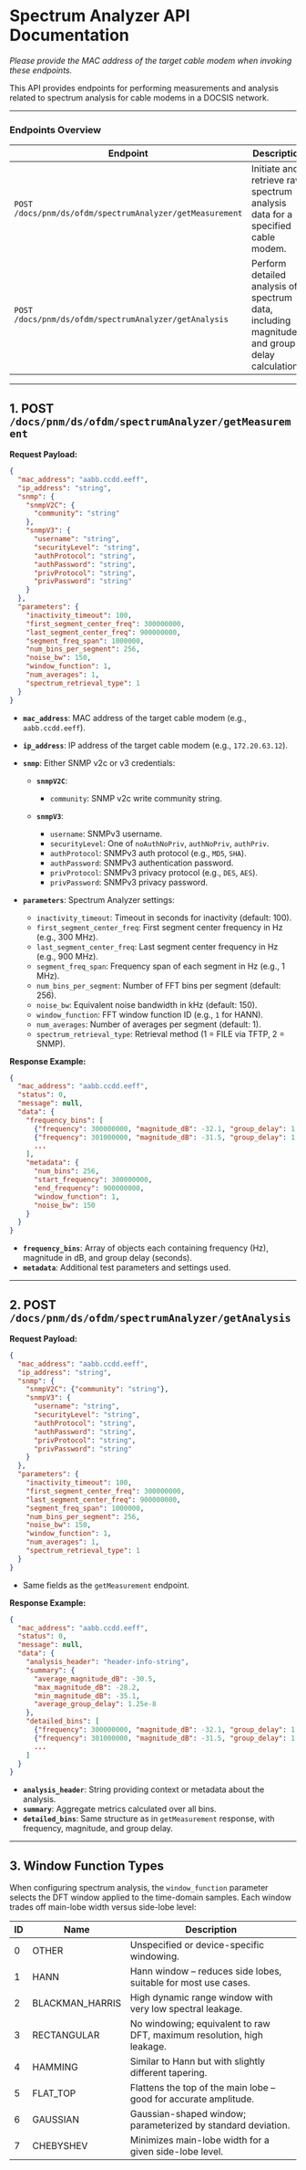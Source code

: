 # Spectrum Analyzer API Documentation

*Please provide the MAC address of the target cable modem when invoking these endpoints.*

This API provides endpoints for performing measurements and analysis related to spectrum analysis for cable modems in a DOCSIS network.

---

### Endpoints Overview

| Endpoint                                                 | Description                                                                                   |
| -------------------------------------------------------- | --------------------------------------------------------------------------------------------- |
| `POST /docs/pnm/ds/ofdm/spectrumAnalyzer/getMeasurement` | Initiate and retrieve raw spectrum analysis data for a specified cable modem.                 |
| `POST /docs/pnm/ds/ofdm/spectrumAnalyzer/getAnalysis`    | Perform detailed analysis of spectrum data, including magnitude and group delay calculations. |

---

## 1. POST `/docs/pnm/ds/ofdm/spectrumAnalyzer/getMeasurement`

**Request Payload:**

```json
{
  "mac_address": "aabb.ccdd.eeff",      
  "ip_address": "string",
  "snmp": {
    "snmpV2C": {
      "community": "string"
    },
    "snmpV3": {
      "username": "string",
      "securityLevel": "string",
      "authProtocol": "string",
      "authPassword": "string",
      "privProtocol": "string",
      "privPassword": "string"
    }
  },
  "parameters": {
    "inactivity_timeout": 100,
    "first_segment_center_freq": 300000000,
    "last_segment_center_freq": 900000000,
    "segment_freq_span": 1000000,
    "num_bins_per_segment": 256,
    "noise_bw": 150,
    "window_function": 1,
    "num_averages": 1,
    "spectrum_retrieval_type": 1
  }
}
```

* **`mac_address`**: MAC address of the target cable modem (e.g., `aabb.ccdd.eeff`).
* **`ip_address`**: IP address of the target cable modem (e.g., `172.20.63.12`).
* **`snmp`**: Either SNMP v2c or v3 credentials:

  * **`snmpV2C`**:

    * `community`: SNMP v2c write community string.
  * **`snmpV3`**:

    * `username`: SNMPv3 username.
    * `securityLevel`: One of `noAuthNoPriv`, `authNoPriv`, `authPriv`.
    * `authProtocol`: SNMPv3 auth protocol (e.g., `MD5`, `SHA`).
    * `authPassword`: SNMPv3 authentication password.
    * `privProtocol`: SNMPv3 privacy protocol (e.g., `DES`, `AES`).
    * `privPassword`: SNMPv3 privacy password.
* **`parameters`**: Spectrum Analyzer settings:

  * `inactivity_timeout`: Timeout in seconds for inactivity (default: 100).
  * `first_segment_center_freq`: First segment center frequency in Hz (e.g., 300 MHz).
  * `last_segment_center_freq`: Last segment center frequency in Hz (e.g., 900 MHz).
  * `segment_freq_span`: Frequency span of each segment in Hz (e.g., 1 MHz).
  * `num_bins_per_segment`: Number of FFT bins per segment (default: 256).
  * `noise_bw`: Equivalent noise bandwidth in kHz (default: 150).
  * `window_function`: FFT window function ID (e.g., `1` for HANN).
  * `num_averages`: Number of averages per segment (default: 1).
  * `spectrum_retrieval_type`: Retrieval method (1 = FILE via TFTP, 2 = SNMP).

**Response Example:**

```json
{
  "mac_address": "aabb.ccdd.eeff",
  "status": 0,
  "message": null,
  "data": {
    "frequency_bins": [
      {"frequency": 300000000, "magnitude_dB": -32.1, "group_delay": 1.2e-8},
      {"frequency": 301000000, "magnitude_dB": -31.5, "group_delay": 1.3e-8},
      ...
    ],
    "metadata": {
      "num_bins": 256,
      "start_frequency": 300000000,
      "end_frequency": 900000000,
      "window_function": 1,
      "noise_bw": 150
    }
  }
}
```

* **`frequency_bins`**: Array of objects each containing frequency (Hz), magnitude in dB, and group delay (seconds).
* **`metadata`**: Additional test parameters and settings used.

---

## 2. POST `/docs/pnm/ds/ofdm/spectrumAnalyzer/getAnalysis`

**Request Payload:**

```json
{
  "mac_address": "aabb.ccdd.eeff",
  "ip_address": "string",
  "snmp": {
    "snmpV2C": {"community": "string"},
    "snmpV3": {
      "username": "string",
      "securityLevel": "string",
      "authProtocol": "string",
      "authPassword": "string",
      "privProtocol": "string",
      "privPassword": "string"
    }
  },
  "parameters": {
    "inactivity_timeout": 100,
    "first_segment_center_freq": 300000000,
    "last_segment_center_freq": 900000000,
    "segment_freq_span": 1000000,
    "num_bins_per_segment": 256,
    "noise_bw": 150,
    "window_function": 1,
    "num_averages": 1,
    "spectrum_retrieval_type": 1
  }
}
```

* Same fields as the `getMeasurement` endpoint.

**Response Example:**

```json
{
  "mac_address": "aabb.ccdd.eeff",
  "status": 0,
  "message": null,
  "data": {
    "analysis_header": "header-info-string",
    "summary": {
      "average_magnitude_dB": -30.5,
      "max_magnitude_dB": -28.2,
      "min_magnitude_dB": -35.1,
      "average_group_delay": 1.25e-8
    },
    "detailed_bins": [
      {"frequency": 300000000, "magnitude_dB": -32.1, "group_delay": 1.2e-8},
      {"frequency": 301000000, "magnitude_dB": -31.5, "group_delay": 1.3e-8},
      ...
    ]
  }
}
```

* **`analysis_header`**: String providing context or metadata about the analysis.
* **`summary`**: Aggregate metrics calculated over all bins.
* **`detailed_bins`**: Same structure as in `getMeasurement` response, with frequency, magnitude, and group delay.

---

## 3. Window Function Types

When configuring spectrum analysis, the `window_function` parameter selects the DFT window applied to the time-domain samples. Each window trades off main-lobe width versus side-lobe level:

| ID | Name             | Description                                                            |
| -- | ---------------- | ---------------------------------------------------------------------- |
| 0  | OTHER            | Unspecified or device-specific windowing.                              |
| 1  | HANN             | Hann window – reduces side lobes, suitable for most use cases.         |
| 2  | BLACKMAN\_HARRIS | High dynamic range window with very low spectral leakage.              |
| 3  | RECTANGULAR      | No windowing; equivalent to raw DFT, maximum resolution, high leakage. |
| 4  | HAMMING          | Similar to Hann but with slightly different tapering.                  |
| 5  | FLAT\_TOP        | Flattens the top of the main lobe – good for accurate amplitude.       |
| 6  | GAUSSIAN         | Gaussian-shaped window; parameterized by standard deviation.           |
| 7  | CHEBYSHEV        | Minimizes main-lobe width for a given side-lobe level.                 |
